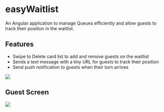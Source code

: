 # easyWaitlist

An Angular application to manage Queues efficiently and allow guests to track their position in the waitlist.

## Features
- Swipe to Delete card list to add and remove guests on the waitlist
- Sends a text message with a tiny URL for guests to track their position
- Send push notification to guests when their turn arrives

![](https://github.com/bhargav-sarvaria/myWaitlist/blob/main/Demo.gif)

## Guest Screen
![](https://github.com/bhargav-sarvaria/myWaitlist/blob/main/Demo.png)
